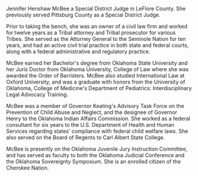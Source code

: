﻿---
fname: 'Jennifer'
lname: 'McBee'
id: 1078
published: False
layout: judge-bio
---
Jennifer Henshaw McBee a Special District Judge in LeFlore County.  She previously served Pittsburg County as a Special District Judge. 
 
Prior to taking the bench, she was an owner of a civil law firm and worked for twelve years as a Tribal attorney and Tribal prosecutor for various Tribes.  She served as the Attorney General to the Seminole Nation for ten years, and had an active civil trial practice in both state and federal courts, along with a federal administrative and regulatory practice.  

McBee earned her Bachelor's degree from Oklahoma State University and her Juris Doctor from Oklahoma University, College of Law where she was awarded the Order of Barristers.  McBee also studied International Law at Oxford University, and was a graduate with honors from the University of Oklahoma, College of Medicine's Department of Pediatrics: Interdisciplinary Legal Advocacy Training. 

McBee was a member of Governor Keating's Advisory Task Force on the Prevention of Child Abuse and Neglect, and the designee of Governor Henry to the Oklahoma Indian Affairs Commission. She worked as a federal consultant for six years to the U.S. Department of Health and Human Services regarding states' compliance with federal child welfare laws.   She also served on the Board of Regents to Carl Albert State College.   

McBee is presently on the Oklahoma Juvenile Jury Instruction Committee, and has served as faculty to both the Oklahoma Judicial Conference and the Oklahoma Sovereignty Symposium.  She is an enrolled citizen of the Cherokee Nation.

